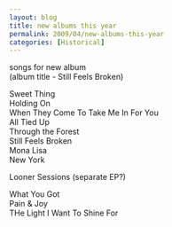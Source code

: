 ```yaml
---
layout: blog
title: new albums this year
permalink: 2009/04/new-albums-this-year
categories: [Historical]
---
```


<p>songs for new album<br />
(album title - Still Feels Broken)</p>
<p>Sweet Thing<br />
Holding On<br />
When They Come To Take Me In For You<br />
All Tied Up<br />
Through the Forest<br />
Still Feels Broken<br />
Mona Lisa<br />
New York</p>
<p>Looner Sessions (separate EP?)</p>
<p>What You Got<br />
Pain &amp; Joy<br />
THe Light I Want To Shine For</p>
